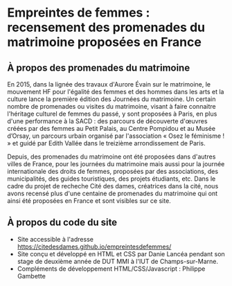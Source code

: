 # Empreintes de femmes : recensement des promenades du matrimoine proposées en France

## À propos des promenades du matrimoine
En 2015, dans la lignée des travaux d'Aurore Évain sur le matrimoine, le mouvement HF pour l'égalité des femmes et des hommes dans les arts et la culture lance la première édition des Journées du matrimoine. Un certain nombre de promenades ou visites du matrimoine, visant à faire connaitre l'héritage culturel de femmes du passé, y sont proposées à Paris, en plus d'une performance à la SACD : des parcours de découverte d'œuvres créées par des femmes au Petit Palais, au Centre Pompidou et au Musée d’Orsay, un parcours urbain organisé par l'association « Osez le féminisme ! » et guidé par Edith Vallée dans le treizième arrondissement de Paris. 

Depuis, des promenades du matrimoine ont été proposées dans d'autres villes de France, pour les journées du matrimoine mais aussi pour la journée internationale des droits de femmes, proposées par des associations, des municipalités, des guides touristiques, des projets étudiants, etc. Dans le cadre du projet de recheche Cité des dames, créatrices dans la cité, nous avons recensé plus d'une centaine de promenades du matrimoine qui ont ainsi été proposées en France et sont visibles sur ce site.

## À propos du code du site
- Site accessible à l'adresse https://citedesdames.github.io/empreintesdefemmes/
- Site conçu et développé en HTML et CSS par Danie Lancéa pendant son stage de deuxième année de DUT MMI à l'IUT de Champs-sur-Marne.
- Compléments de développement HTML/CSS/Javascript : Philippe Gambette
